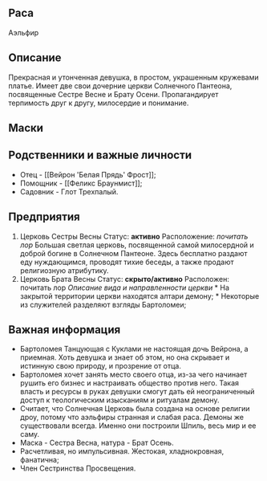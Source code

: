 ## Раса
Аэльфир
## Описание
Прекрасная и утонченная девушка, в простом, украшенным кружевами платье. Имеет две свои дочерние церкви Солнечного Пантеона, посвященные Сестре Весне и Брату Осени. Пропагандирует терпимость друг к другу, милосердие и понимание. 

## Маски

## Родственники и важные личности
* Отец - [[Вейрон 'Белая Прядь' Фрост]];
* Помощник - [[Феликс Браунмист]];
* Садовник - Глот Трехпалый.

## Предприятия
1. Церковь Сестры Весны
   Статус: **активно**
   Расположение: _почитать лор_
   Большая светлая церковь, посвященной самой милосердной и доброй богине в Солнечном Пантеоне. Здесь бесплатно раздают еду нуждающимся, проводят тихие беседы, а также продают религиозную атрибутику. 
2. Церковь Брата Весны
   Статус: **скрыто/активно**
   Расположен: почитать лор
   *Описание вида и направленности церкви*
	   * На закрытой территории церкви находятся алтари демону;
	   * Некоторые из служителей разделяют взгляды Бартоломеи;
	
## Важная информация
* Бартоломея Танцующая с Куклами не настоящая дочь Вейрона, а приемная. Хоть девушка и знает об этом, но она скрывает и истинную свою природу, и прозрение от отца.
* Бартоломея хочет занять место своего отца, из-за чего начинает рушить его бизнес и настраивать общество против него. Такая власть и ресурсы в руках девушки смогут дать ей неограниченный доступ к теологическим изысканиям и ритуалам демону.
* Считает, что Солнечная Церковь была создана на основе религии дроу, потому что аэльфиры странная и слабая раса. Демоны же существовали всегда. Именно они построили Шпиль, весь мир и ее саму.
* Маска - Сестра Весна, натура - Брат Осень.
* Расчетливая, но импульсивная. Жестокая, хладнокровная, фанатична;
* Член Сестринства Просвещения.